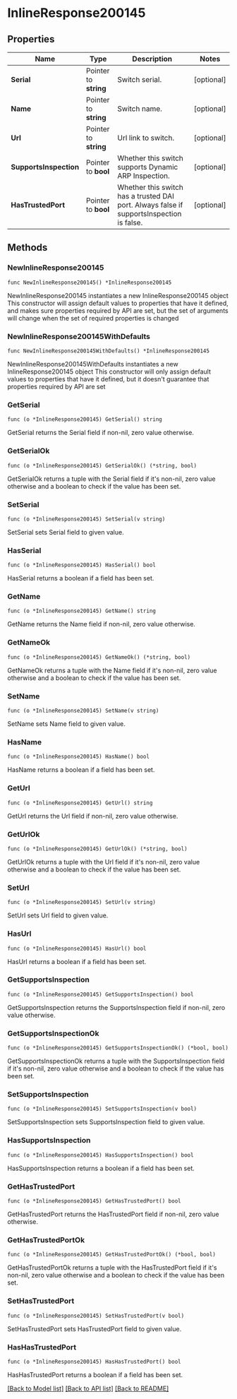 # InlineResponse200145

## Properties

Name | Type | Description | Notes
------------ | ------------- | ------------- | -------------
**Serial** | Pointer to **string** | Switch serial. | [optional] 
**Name** | Pointer to **string** | Switch name. | [optional] 
**Url** | Pointer to **string** | Url link to switch. | [optional] 
**SupportsInspection** | Pointer to **bool** | Whether this switch supports Dynamic ARP Inspection. | [optional] 
**HasTrustedPort** | Pointer to **bool** | Whether this switch has a trusted DAI port. Always false if supportsInspection is false. | [optional] 

## Methods

### NewInlineResponse200145

`func NewInlineResponse200145() *InlineResponse200145`

NewInlineResponse200145 instantiates a new InlineResponse200145 object
This constructor will assign default values to properties that have it defined,
and makes sure properties required by API are set, but the set of arguments
will change when the set of required properties is changed

### NewInlineResponse200145WithDefaults

`func NewInlineResponse200145WithDefaults() *InlineResponse200145`

NewInlineResponse200145WithDefaults instantiates a new InlineResponse200145 object
This constructor will only assign default values to properties that have it defined,
but it doesn't guarantee that properties required by API are set

### GetSerial

`func (o *InlineResponse200145) GetSerial() string`

GetSerial returns the Serial field if non-nil, zero value otherwise.

### GetSerialOk

`func (o *InlineResponse200145) GetSerialOk() (*string, bool)`

GetSerialOk returns a tuple with the Serial field if it's non-nil, zero value otherwise
and a boolean to check if the value has been set.

### SetSerial

`func (o *InlineResponse200145) SetSerial(v string)`

SetSerial sets Serial field to given value.

### HasSerial

`func (o *InlineResponse200145) HasSerial() bool`

HasSerial returns a boolean if a field has been set.

### GetName

`func (o *InlineResponse200145) GetName() string`

GetName returns the Name field if non-nil, zero value otherwise.

### GetNameOk

`func (o *InlineResponse200145) GetNameOk() (*string, bool)`

GetNameOk returns a tuple with the Name field if it's non-nil, zero value otherwise
and a boolean to check if the value has been set.

### SetName

`func (o *InlineResponse200145) SetName(v string)`

SetName sets Name field to given value.

### HasName

`func (o *InlineResponse200145) HasName() bool`

HasName returns a boolean if a field has been set.

### GetUrl

`func (o *InlineResponse200145) GetUrl() string`

GetUrl returns the Url field if non-nil, zero value otherwise.

### GetUrlOk

`func (o *InlineResponse200145) GetUrlOk() (*string, bool)`

GetUrlOk returns a tuple with the Url field if it's non-nil, zero value otherwise
and a boolean to check if the value has been set.

### SetUrl

`func (o *InlineResponse200145) SetUrl(v string)`

SetUrl sets Url field to given value.

### HasUrl

`func (o *InlineResponse200145) HasUrl() bool`

HasUrl returns a boolean if a field has been set.

### GetSupportsInspection

`func (o *InlineResponse200145) GetSupportsInspection() bool`

GetSupportsInspection returns the SupportsInspection field if non-nil, zero value otherwise.

### GetSupportsInspectionOk

`func (o *InlineResponse200145) GetSupportsInspectionOk() (*bool, bool)`

GetSupportsInspectionOk returns a tuple with the SupportsInspection field if it's non-nil, zero value otherwise
and a boolean to check if the value has been set.

### SetSupportsInspection

`func (o *InlineResponse200145) SetSupportsInspection(v bool)`

SetSupportsInspection sets SupportsInspection field to given value.

### HasSupportsInspection

`func (o *InlineResponse200145) HasSupportsInspection() bool`

HasSupportsInspection returns a boolean if a field has been set.

### GetHasTrustedPort

`func (o *InlineResponse200145) GetHasTrustedPort() bool`

GetHasTrustedPort returns the HasTrustedPort field if non-nil, zero value otherwise.

### GetHasTrustedPortOk

`func (o *InlineResponse200145) GetHasTrustedPortOk() (*bool, bool)`

GetHasTrustedPortOk returns a tuple with the HasTrustedPort field if it's non-nil, zero value otherwise
and a boolean to check if the value has been set.

### SetHasTrustedPort

`func (o *InlineResponse200145) SetHasTrustedPort(v bool)`

SetHasTrustedPort sets HasTrustedPort field to given value.

### HasHasTrustedPort

`func (o *InlineResponse200145) HasHasTrustedPort() bool`

HasHasTrustedPort returns a boolean if a field has been set.


[[Back to Model list]](../README.md#documentation-for-models) [[Back to API list]](../README.md#documentation-for-api-endpoints) [[Back to README]](../README.md)


